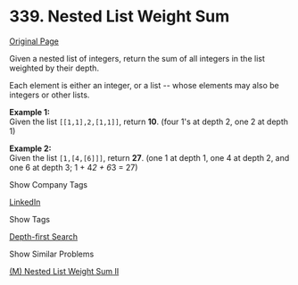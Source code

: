 # 339. Nested List Weight Sum

[Original Page](https://leetcode.com/problems/nested-list-weight-sum/)

Given a nested list of integers, return the sum of all integers in the list weighted by their depth.

Each element is either an integer, or a list -- whose elements may also be integers or other lists.

**Example 1:**  
Given the list `[[1,1],2,[1,1]]`, return **10**. (four 1's at depth 2, one 2 at depth 1)

**Example 2:**  
Given the list `[1,[4,[6]]]`, return **27**. (one 1 at depth 1, one 4 at depth 2, and one 6 at depth 3; 1 + 4*2 + 6*3 = 27)

<div>

<div id="company_tags" class="btn btn-xs btn-warning">Show Company Tags</div>

<span class="hidebutton">[LinkedIn](/company/linkedin/)</span></div>

<div>

<div id="tags" class="btn btn-xs btn-warning">Show Tags</div>

<span class="hidebutton">[Depth-first Search](/tag/depth-first-search/)</span></div>

<div>

<div id="similar" class="btn btn-xs btn-warning">Show Similar Problems</div>

<span class="hidebutton">[(M) Nested List Weight Sum II](/problems/nested-list-weight-sum-ii/)</span></div>